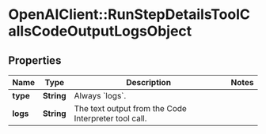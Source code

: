 # OpenAIClient::RunStepDetailsToolCallsCodeOutputLogsObject

## Properties
Name | Type | Description | Notes
------------ | ------------- | ------------- | -------------
**type** | **String** | Always &#x60;logs&#x60;. | 
**logs** | **String** | The text output from the Code Interpreter tool call. | 

